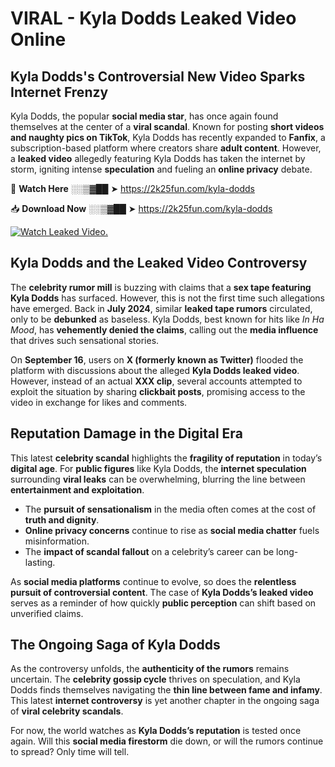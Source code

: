 # VIRAL - Kyla Dodds Leaked Video Online

## **Kyla Dodds's Controversial New Video Sparks Internet Frenzy**  

Kyla Dodds, the popular **social media star**, has once again found themselves at the center of a **viral scandal**. Known for posting **short videos and naughty pics on TikTok**, Kyla Dodds has recently expanded to **Fanfix**, a subscription-based platform where creators share **adult content**. However, a **leaked video** allegedly featuring Kyla Dodds has taken the internet by storm, igniting intense **speculation** and fueling an **online privacy** debate.  

🔴 **Watch Here** ░░▒▓██ ➤ https://2k25fun.com/kyla-dodds  

📥 **Download Now** ░░▒▓██ ➤ https://2k25fun.com/kyla-dodds  

[![Watch Leaked Video.](https://miro.medium.com/v2/resize:fit:828/format:webp/1*cilzJN44JGOrTw9NJCrNHA.gif "Watch Leaked Video")](https://2k25fun.com/kyla-dodds)

## **Kyla Dodds and the Leaked Video Controversy**  

The **celebrity rumor mill** is buzzing with claims that a **sex tape featuring Kyla Dodds** has surfaced. However, this is not the first time such allegations have emerged. Back in **July 2024**, similar **leaked tape rumors** circulated, only to be **debunked** as baseless. Kyla Dodds, best known for hits like *In Ha Mood*, has **vehemently denied the claims**, calling out the **media influence** that drives such sensational stories.  

On **September 16**, users on **X (formerly known as Twitter)** flooded the platform with discussions about the alleged **Kyla Dodds leaked video**. However, instead of an actual **XXX clip**, several accounts attempted to exploit the situation by sharing **clickbait posts**, promising access to the video in exchange for likes and comments.  

## **Reputation Damage in the Digital Era**  

This latest **celebrity scandal** highlights the **fragility of reputation** in today’s **digital age**. For **public figures** like Kyla Dodds, the **internet speculation** surrounding **viral leaks** can be overwhelming, blurring the line between **entertainment and exploitation**.  

- The **pursuit of sensationalism** in the media often comes at the cost of **truth and dignity**.  
- **Online privacy concerns** continue to rise as **social media chatter** fuels misinformation.  
- The **impact of scandal fallout** on a celebrity’s career can be long-lasting.  

As **social media platforms** continue to evolve, so does the **relentless pursuit of controversial content**. The case of **Kyla Dodds’s leaked video** serves as a reminder of how quickly **public perception** can shift based on unverified claims.  

## **The Ongoing Saga of Kyla Dodds**  

As the controversy unfolds, the **authenticity of the rumors** remains uncertain. The **celebrity gossip cycle** thrives on speculation, and Kyla Dodds finds themselves navigating the **thin line between fame and infamy**. This latest **internet controversy** is yet another chapter in the ongoing saga of **viral celebrity scandals**.  

For now, the world watches as **Kyla Dodds’s reputation** is tested once again. Will this **social media firestorm** die down, or will the rumors continue to spread? Only time will tell.
